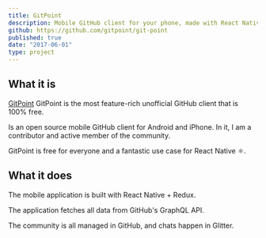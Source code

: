```yaml
---
title: GitPoint
description: Mobile GitHub client for your phone, made with React Native. Open Source contributor.
github: https://github.com/gitpoint/git-point
published: true
date: "2017-06-01"
type: project
---
```


## What it is
[GitPoint](https://gitpoint.co/) GitPoint is the most feature-rich unofficial GitHub client that is 100% free. 

Is an open source mobile GitHub client for Android and iPhone. In it, I am a contributor and active member of the community.

GitPoint is free for everyone and a fantastic use case for React Native ⚛️.

## What it does
The mobile application is built with React Native + Redux.

The application fetches all data from GitHub's GraphQL API. 

The community is all managed in GitHub, and chats happen in Glitter.